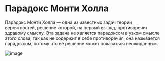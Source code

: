 # Парадокс Монти Холла
Парадокс Монти Холла — одна из известных задач теории вероятностей, решение которой, на первый взгляд, противоречит здравому смыслу. Эта задача не является парадоксом в узком смысле этого слова, так как не содержит в себе противоречия, она называется парадоксом, потому что её решение может показаться неожиданным.  

![image](https://user-images.githubusercontent.com/91293535/202740452-1478a222-4669-4b22-ad74-112deb962646.png)

